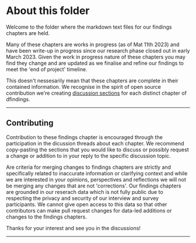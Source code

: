 # About this folder

Welcome to the folder where the markdown text files for our findings chapters are held.

Many of these chapters are works in progress (as of Mat 11th 2023) and have been write-up in progress since our research phase closed out in early March 2023. Given the work in progress nature of these chapters you may find they change and are updated as we finalise and refine our findings to meet the 'end of project' timeline.

This doesn't nessesarily mean that these chapters are complete in their contained information. We recognise in the spirit of open source contribution we're creating [discussion sections](https://github.com/simplysecure/USER_project/discussions/categories/findings-discussions) for each distinct chapter of dfindings.

---

## Contributing

Contribution to these findings chapter is encouraged through the participation in the dicussion threads about each chapter. We recommend copy-pasting the sections that you would like to discuss or possibly request a change or addition to in your reply to the specific discussion topic. 

Are criteria for merging changes to findings chapters are strictly and specifically related to inaccurate information or clarifying context and while we are interested in your opinions, perspectives and reflections we will not be merging any changes that are not 'corrections'. Our findings chapters are grounded in our reserach data which is not fully public due to respecting the privacy and security of our interview and survey participants. We cannot give open access to this data so that other contributors can make pull request changes for data-led additions or changes to the findings chapters.

Thanks for your interest and see you in the discussions!

---